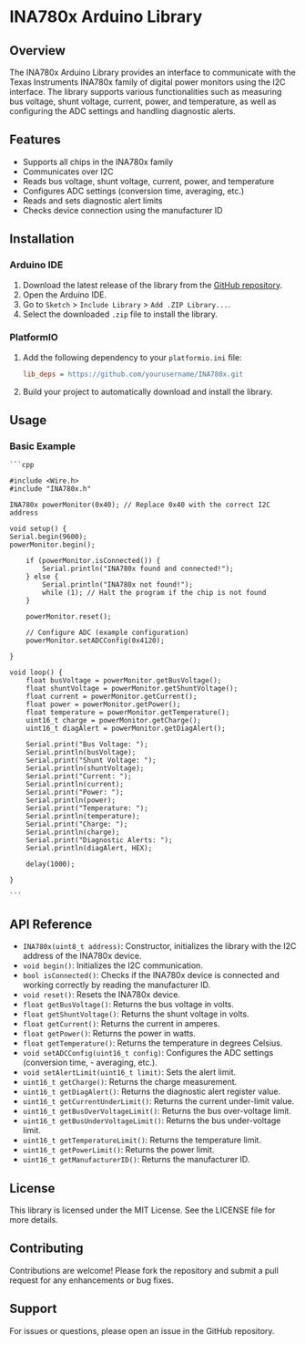 # INA780x Arduino Library

## Overview

The INA780x Arduino Library provides an interface to communicate with the Texas Instruments INA780x family of digital power monitors using the I2C interface. The library supports various functionalities such as measuring bus voltage, shunt voltage, current, power, and temperature, as well as configuring the ADC settings and handling diagnostic alerts.

## Features

- Supports all chips in the INA780x family
- Communicates over I2C
- Reads bus voltage, shunt voltage, current, power, and temperature
- Configures ADC settings (conversion time, averaging, etc.)
- Reads and sets diagnostic alert limits
- Checks device connection using the manufacturer ID

## Installation

### Arduino IDE

1. Download the latest release of the library from the [GitHub repository](https://github.com/yourusername/INA780x).
2. Open the Arduino IDE.
3. Go to `Sketch` > `Include Library` > `Add .ZIP Library...`.
4. Select the downloaded `.zip` file to install the library.

### PlatformIO

1. Add the following dependency to your `platformio.ini` file:
   ```ini
   lib_deps = https://github.com/yourusername/INA780x.git
   ```
2. Build your project to automatically download and install the library.

## Usage

### Basic Example

    ```cpp

    #include <Wire.h>
    #include "INA780x.h"

    INA780x powerMonitor(0x40); // Replace 0x40 with the correct I2C address

    void setup() {
    Serial.begin(9600);
    powerMonitor.begin();

        if (powerMonitor.isConnected()) {
            Serial.println("INA780x found and connected!");
        } else {
            Serial.println("INA780x not found!");
            while (1); // Halt the program if the chip is not found
        }

        powerMonitor.reset();

        // Configure ADC (example configuration)
        powerMonitor.setADCConfig(0x4120);

    }

    void loop() {
        float busVoltage = powerMonitor.getBusVoltage();
        float shuntVoltage = powerMonitor.getShuntVoltage();
        float current = powerMonitor.getCurrent();
        float power = powerMonitor.getPower();
        float temperature = powerMonitor.getTemperature();
        uint16_t charge = powerMonitor.getCharge();
        uint16_t diagAlert = powerMonitor.getDiagAlert();

        Serial.print("Bus Voltage: ");
        Serial.println(busVoltage);
        Serial.print("Shunt Voltage: ");
        Serial.println(shuntVoltage);
        Serial.print("Current: ");
        Serial.println(current);
        Serial.print("Power: ");
        Serial.println(power);
        Serial.print("Temperature: ");
        Serial.println(temperature);
        Serial.print("Charge: ");
        Serial.println(charge);
        Serial.print("Diagnostic Alerts: ");
        Serial.println(diagAlert, HEX);

        delay(1000);

    }

    ```

## API Reference

- `INA780x(uint8_t address)`: Constructor, initializes the library with the I2C address of the INA780x device.
- `void begin()`: Initializes the I2C communication.
- `bool isConnected()`: Checks if the INA780x device is connected and working correctly by reading the manufacturer ID.
- `void reset()`: Resets the INA780x device.
- `float getBusVoltage()`: Returns the bus voltage in volts.
- `float getShuntVoltage()`: Returns the shunt voltage in volts.
- `float getCurrent()`: Returns the current in amperes.
- `float getPower()`: Returns the power in watts.
- `float getTemperature()`: Returns the temperature in degrees Celsius.
- `void setADCConfig(uint16_t config)`: Configures the ADC settings (conversion time, - averaging, etc.).
- `void setAlertLimit(uint16_t limit)`: Sets the alert limit.
- `uint16_t getCharge()`: Returns the charge measurement.
- `uint16_t getDiagAlert()`: Returns the diagnostic alert register value.
- `uint16_t getCurrentUnderLimit()`: Returns the current under-limit value.
- `uint16_t getBusOverVoltageLimit()`: Returns the bus over-voltage limit.
- `uint16_t getBusUnderVoltageLimit()`: Returns the bus under-voltage limit.
- `uint16_t getTemperatureLimit()`: Returns the temperature limit.
- `uint16_t getPowerLimit()`: Returns the power limit.
- `uint16_t getManufacturerID()`: Returns the manufacturer ID.

## License

This library is licensed under the MIT License. See the LICENSE file for more details.

## Contributing

Contributions are welcome! Please fork the repository and submit a pull request for any enhancements or bug fixes.

## Support

For issues or questions, please open an issue in the GitHub repository.
